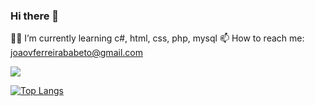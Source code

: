 ### Hi there 👋

👨‍💻 I’m currently learning c#, html, css, php, mysql
📫 How to reach me: joaovferreirababeto@gmail.com

<picture>
<source
  srcset="https://github-readme-stats.vercel.app/api?username=JoaoVitorBabeto&show_icons=true&theme=dark"
  media="(prefers-color-scheme: dark)"
/>
<source
  srcset="https://github-readme-stats.vercel.app/api?username=JoaoVitorBabeto&show_icons=true"
  media="(prefers-color-scheme: light), (prefers-color-scheme: no-preference)"
/>
<img src="https://github-readme-stats.vercel.app/api?username=JoaoVitorBabeto&show_icons=true" />
</picture>

[![Top Langs](https://github-readme-stats.vercel.app/api/top-langs/?username=JoaoVitorBabeto&layout=compact&theme=dark)](https://github.com/JoaoVitorBabeto/github-readme-stats)
